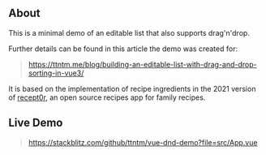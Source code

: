 ## About

This is a minimal demo of an editable list that also supports drag'n'drop.

Further details can be found in this article the demo was created for:

> https://ttntm.me/blog/building-an-editable-list-with-drag-and-drop-sorting-in-vue3/

It is based on the implementation of recipe ingredients in the 2021 version of [recept0r](https://github.com/ttntm/recept0r/), an open source recipes app for family recipes.

## Live Demo

> https://stackblitz.com/github/ttntm/vue-dnd-demo?file=src/App.vue

